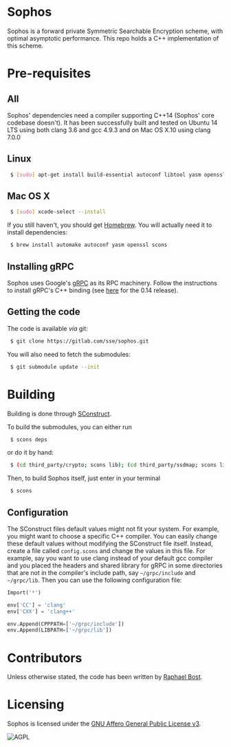 # Sophos

Sophos is a forward private Symmetric Searchable Encryption scheme, with optimal asymptotic performance.
This repo holds a C++ implementation of this scheme.


# Pre-requisites
## All
Sophos' dependencies need a compiler supporting C++14 (Sophos' core codebase doesn't). It has been successfully built and tested on Ubuntu 14 LTS using both clang 3.6 and gcc 4.9.3 and on Mac OS X.10 using clang 7.0.0

## Linux

```sh
 $ [sudo] apt-get install build-essential autoconf libtool yasm openssl scons
```

## Mac OS X

```sh
 $ [sudo] xcode-select --install
```

If you still haven't, you should get [Homebrew](http://brew.sh/). 
You will actually need it to install dependencies: 

```sh
 $ brew install automake autoconf yasm openssl scons
```

## Installing gRPC
Sophos uses Google's [gRPC](http://grpc.io) as its RPC machinery.
Follow the instructions to install gRPC's C++ binding (see [here](https://github.com/grpc/grpc/tree/release-0_14/src/cpp) for the 0.14 release).


## Getting the code
The code is available *via* git:

```sh
 $ git clone https://gitlab.com/sse/sophos.git
```

You will also need to fetch the submodules:

```sh
 $ git submodule update --init
```


# Building

Building is done through [SConstruct](http://www.scons.org). 

To build the submodules, you can either run

```sh
 $ scons deps
```
or do it by hand:

```sh
 $ (cd third_party/crypto; scons lib); (cd third_party/ssdmap; scons lib); (cd third_party/db-parser; scons lib); 
```

Then, to build Sophos itself, just enter in your terminal

```sh
 $ scons 
```

## Configuration

The SConstruct files default values might not fit your system. For example, you might want to choose a specific C++ compiler.
You can easily change these default values without modifying the SConstruct file itself. Instead, create a file called `config.scons` and change the values in this file. For example, say you want to use clang instead of your default gcc compiler and you placed the headers and shared library for gRPC in some directories that are not in the compiler's include path, say
`~/grpc/include` and `~/grpc/lib`. Then you can use the following configuration file:

```python
Import('*')

env['CC'] = 'clang'
env['CXX'] = 'clang++'

env.Append(CPPPATH=['~/grpc/include'])
env.Append(LIBPATH=['~/grpc/lib'])
```

# Contributors

Unless otherwise stated, the code has been written by [Raphael Bost](http://people.irisa.fr/Raphael.Bost/).

# Licensing

Sophos is licensed under the [GNU Affero General Public License v3](http://www.gnu.org/licenses/agpl.html).

![AGPL](http://www.gnu.org/graphics/agplv3-88x31.png)

